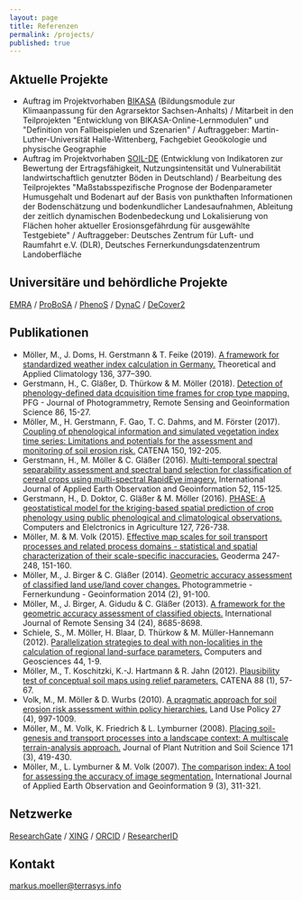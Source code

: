 ```yaml
---
layout: page
title: Referenzen
permalink: /projects/
published: true
---
```



## Aktuelle Projekte
* Auftrag im Projektvorhaben [BIKASA](https://paradigmaps.geo.uni-halle.de/bikasa/) (Bildungsmodule zur Klimaanpassung für den Agrarsektor Sachsen-Anhalts) / Mitarbeit in den Teilprojekten "Entwicklung von BIKASA-Online-Lernmodulen" und "Definition von Fallbeispielen und Szenarien" / Auftraggeber: Martin-Luther-Universität Halle-Wittenberg, Fachgebiet Geoökologie und physische Geographie
* Auftrag im Projektvorhaben [SOIL-DE](https://flf.julius-kuehn.de/soil-de.html) (Entwicklung von Indikatoren zur Bewertung der Ertragsfähigkeit, Nutzungsintensität und Vulnerabilität landwirtschaftlich genutzter Böden in Deutschland) / Bearbeitung des Teilprojektes "Maßstabsspezifische Prognose der Bodenparameter Humusgehalt und Bodenart auf der Basis von punkthaften Informationen der Bodenschätzung und bodenkundlicher Landesaufnahmen, Ableitung der zeitlich dynamischen Bodenbedeckung und Lokalisierung von Flächen hoher aktueller Erosionsgefährdung für ausgewählte Testgebiete" / Auftraggeber: Deutsches Zentrum für Luft- und Raumfahrt e.V. (DLR), Deutsches Fernerkundungsdatenzentrum Landoberfläche

## Universitäre und behördliche Projekte
[EMRA](https://emra.julius-kuehn.de) / [ProBoSA](http://www.probosa.de) / [PhenoS](http://paradigmaps.geo.uni-halle.de/phenos) /  [DynaC](http://paradigmaps.geo.uni-halle.de/dynac) / [DeCover2](http://www.decover.info)

## Publikationen
* Möller, M., J. Doms, H. Gerstmann & T. Feike (2019). [A framework for standardized weather index calculation in Germany.](https://github.com/terrasys/terrasys.github.io/blob/master/references/Moeller-etal2018taac.pdf) Theoretical and Applied Climatology 136, 377–390.
* Gerstmann, H., C. Gläßer, D. Thürkow & M. Möller (2018). [Detection of phenology-defined data dcquisition time frames for crop type mapping.](https://github.com/terrasys/terrasys.github.io/blob/master/references/Gerstmann-etal2018pfg.pdf) PFG - Journal of Photogrammetry, Remote Sensing and Geoinformation Science 86, 15-27.
* Möller, M., H. Gerstmann, F. Gao, T. C. Dahms, and M. Förster (2017). [Coupling of phenological information and simulated vegetation index time series: Limitations and potentials for the assessment and monitoring of soil erosion risk.](https://github.com/terrasys/terrasys.github.io/blob/master/references/Moeller-etal2017catena.pdf) CATENA 150, 192-205.
* Gerstmann, H., M. Möller & C. Gläßer (2016). [Multi-temporal spectral separability assessment and spectral band selection for classification of cereal crops using multi-spectral RapidEye imagery.](https://github.com/terrasys/terrasys.github.io/blob/master/references/Gerstmann-etal2016jag.pdf) International Journal of Applied Earth Observation and Geoinformation 52, 115-125.
* Gerstmann, H., D. Doktor, C. Gläßer & M. Möller (2016). [PHASE: A geostatistical model for the kriging-based spatial prediction of crop phenology using public phenological and climatological observations.](https://github.com/terrasys/terrasys.github.io/blob/master/references/Gerstmann-etal2016compag.pdf) Computers and Elelctronics in Agriculture 127, 726-738.
* Möller, M. & M. Volk (2015). [Effective map scales for soil transport processes and related process domains - statistical and spatial characterization of their scale-specific inaccuracies.](https://github.com/terrasys/terrasys.github.io/blob/master/references/MoellerVolk2015geoderma.pdf) Geoderma 247-248, 151-160.
* Möller, M., J. Birger & C. Gläßer (2014). [Geometric accuracy assessment of classified land use/land cover changes.](https://github.com/terrasys/terrasys.github.io/blob/master/references/Moeller-etal2014pfg.pdf) Photogrammetrie - Fernerkundung - Geoinformation  2014 (2), 91-100.
* Möller, M., J. Birger, A. Gidudu & C. Gläßer (2013). [A framework for the geometric accuracy assessment of classified objects.](https://github.com/terrasys/terrasys.github.io/blob/master/references/Moeller-etal2016ijrs.pdf) International Journal of Remote Sensing 34 (24), 8685-8698.
* Schiele, S., M. Möller, H. Blaar, D. Thürkow & M. Müller-Hannemann (2012). [Parallelization strategies to deal with non-localities in the calculation of regional land-surface parameters.](https://github.com/terrasys/terrasys.github.io/blob/master/references/Schiele-etal2016gc.pdf) Computers and Geosciences 44, 1-9.
* Möller, M., T. Koschitzki, K.-J. Hartmann & R. Jahn (2012). [Plausibility test of conceptual soil maps using relief parameters.](https://github.com/terrasys/terrasys.github.io/blob/master/references/Moeller-etal2012catena.pdf) CATENA 88 (1), 57-67.
* Volk, M., M. Möller & D. Wurbs (2010). [A pragmatic approach for soil erosion risk assessment within policy hierarchies.](https://github.com/terrasys/terrasys.github.io/blob/master/references/Volk-etal2010jag.pdf) Land Use Policy 27 (4), 997-1009.
* Möller, M., M. Volk, K. Friedrich & L. Lymburner (2008). [Placing soil-genesis and transport processes into a landscape context: A multiscale terrain-analysis approach.](https://github.com/terrasys/terrasys.github.io/blob/master/references/Moeller-etal2008jpnss.pdf) Journal of Plant Nutrition and Soil Science 171 (3), 419-430.
* Möller, M., L. Lymburner & M. Volk (2007). [The comparison index: A tool for assessing the accuracy of image segmentation.](https://github.com/terrasys/terrasys.github.io/blob/master/references/Moeller-etal2007jag.pdf) International Journal of Applied Earth Observation and Geoinformation 9 (3), 311-321.



## Netzwerke
[ResearchGate](https://www.researchgate.net/profile/Markus_Moeller) / [XING](https://www.xing.com/profile/Markus_Moeller5/) / 
[ORCID](https://orcid.org/0000-0002-1918-7747) / [ResearcherID](http://www.researcherid.com/rid/M-2429-2014)

## Kontakt
[markus.moeller@terrasys.info](mailto:markus.moeller@terrasys.info)
